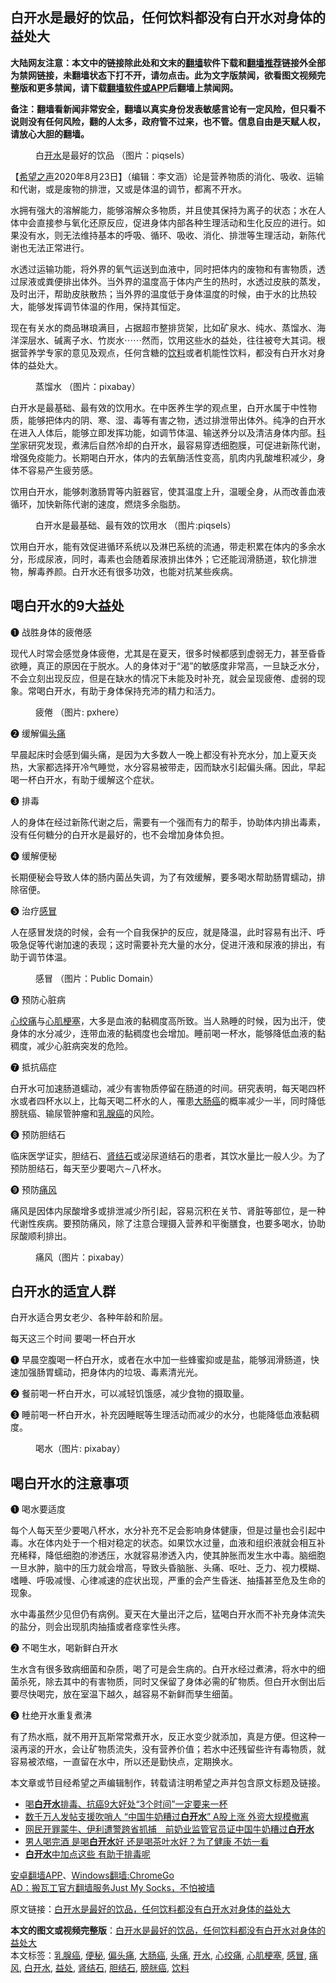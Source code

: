  <h2>白开水是最好的饮品，任何饮料都没有白开水对身体的益处大</h2> <p class="notice"><b>大陆网友注意：本文中的链接除此处和文末的<a href="https://github.com/bannedbook/fanqiang" >翻墙</a>软件下载和<a href="https://github.com/killgcd/justmysocks/blob/master/README.md">翻墙推荐</a>链接外全部为禁网链接，未翻墙状态下打不开，请勿点击。此为文字版禁闻，欲看图文视频完整版和更多禁闻，请下载<a href="https://github.com/bannedbook/fanqiang">翻墙软件或APP</a>后翻墙上禁闻网。</p><p>备注：翻墙看新闻非常安全，翻墙以真实身份发表敏感言论有一定风险，但只看不说则没有任何风险，翻的人太多，政府管不过来，也不管。信息自由是天赋人权，请放心大胆的翻墙。</b></p>  <div class="entry"> <figure><figcaption> 白<a href="https://www.bannedbook.org/bnews/tag/%e5%bc%80%e6%b0%b4/" class="st_tag internal_tag" rel="tag" title="标签 开水 下的日志">开水</a>是最好的饮品   （图片：piqsels）</figcaption></figure> <p>【<span class='wp_keywordlink_affiliate'><a href="https://www.soundofhope.org" title="希望之声" target="_blank">希望之声</a></span>2020年8月23日】（编辑：李文涵）论是营养物质的消化、吸收、运输和代谢，或是废物的排泄，又或是体温的调节，都离不开水。</p> <p>水拥有强大的溶解能力，能够溶解众多物质，并且使其保持为离子的状态；水在人体中会直接参与氧化还原反应，促进身体内部各种生理活动和生化反应的进行。如果没有水，则无法维持基本的呼吸、循环、吸收、消化、排泄等生理活动，新陈代谢也无法正常进行。</p> <p>水透过运输功能，将外界的氧气运送到血液中，同时把体内的废物和有害物质，透过尿液或粪便排出体外。当外界的温度高于体内产生的热时，水透过皮肤的蒸发，及时出汗，帮助皮肤散热；当外界的温度低于身体温度的时候，由于水的比热较大，能够发挥调节体温的作用，保持其恒定。</p> <p>现在有关水的商品琳琅满目，占据超市整排货架，比如矿泉水、纯水、蒸馏水、海洋深层水、碱离子水、竹炭水⋯⋯然而，饮用这些水的益处，往往被夸大其词。根据营养学专家的意见及观点，任何含糖的<a href="https://www.bannedbook.org/bnews/tag/%E9%A5%AE%E6%96%99/" class="st_tag internal_tag" rel="tag" title="标签 饮料 下的日志">饮料</a>或者机能性饮料，都没有白开水对身体的益处大。</p> <figure><figcaption>蒸馏水  （图片：pixabay）</figcaption></figure> <p>白开水是最基础、最有效的饮用水。在中医养生学的观点里，白开水属于中性物质，能够把体内的阴、寒、湿、毒等有害之物，透过排泄带出体外。纯净的白开水在进入人体后，能够立即发挥功能，如调节体温、输送养分以及清洁身体内部。<span class='wp_keywordlink'><a href="https://www.bannedbook.org/forum11/topic309.html" title="禁片：“科学”的棍子" target="_blank">科学</a></span>家研究发现，煮沸后自然冷却的白开水，最容易穿透细胞膜，可促进新陈代谢，增强免疫能力。长期喝白开水，体内的去氧酶活性变高，肌肉内乳酸堆积减少，身体不容易产生疲劳感。</p> <p>饮用白开水，能够刺激肠胃等内脏器官，使其温度上升，温暖全身，从而改善血液循环，加快新陈代谢的速度，燃烧多余脂肪。</p> <figure><figcaption>白开水是最基础、最有效的饮用水  （图片:piqsels）</figcaption></figure> <p>饮用白开水，能有效促进循环系统以及淋巴系统的流通，带走积累在体内的多余水分，形成尿液，同时，毒素也会随着尿液排出体外；它还能润滑肠道，软化排泄物，解毒养颜。白开水还有很多功效，也能对抗某些疾病。</p> <h2><strong>喝白开水的9大益处</strong></h2> <p>❶ 战胜身体的疲倦感</p> <p>现代人时常会感觉身体疲倦，尤其是在夏天，很多时候都感到虚弱无力，甚至昏昏欲睡，真正的原因在于脱水。人的身体对于“渴”的敏感度非常高，一旦缺乏水分，不会立刻出现反应，但是在缺水的情况下未能及时补充，就会呈现疲倦、虚弱的现象。常喝白开水，有助于身体保持充沛的精力和活力。</p>  <figure><figcaption>疲倦 （图片: pxhere）</figcaption></figure> <p>❷ 缓解偏<a href="https://www.bannedbook.org/bnews/tag/%e5%a4%b4%e7%97%9b/" class="st_tag internal_tag" rel="tag" title="标签 头痛 下的日志">头痛</a></p> <p>早晨起床时会感到偏头痛，是因为大多数人一晚上都没有补充水分，加上夏天炎热，大家都选择开冷气睡觉，水分容易被带走，因而缺水引起偏头痛。因此，早起喝一杯白开水，有助于缓解这个症状。</p> <p>❸ 排毒</p> <p>人的身体在经过新陈代谢之后，需要有一个强而有力的帮手，协助体内排出毒素，没有任何糖分的白开水是最好的，也不会增加身体负担。</p> <p>❹ 缓解便秘</p> <p>长期便秘会导致人体的肠内菌丛失调，为了有效缓解，要多喝水帮助肠胃蠕动，排除宿便。</p> <p>❺ 治疗<a href="https://www.bannedbook.org/bnews/tag/%E6%84%9F%E5%86%92/" class="st_tag internal_tag" rel="tag" title="标签 感冒 下的日志">感冒</a></p> <p>人在感冒发烧的时候，会有一个自我保护的反应，就是降温，此时容易有出汗、呼吸急促等代谢加速的表现；这时需要补充大量的水分，促进汗液和尿液的排出，有助于调节体温。</p> <figure><figcaption>感冒 （图片：Public Domain）</figcaption></figure> <p>❻ 预防心脏病</p>  <p><a href="https://www.bannedbook.org/bnews/tag/%e5%bf%83%e7%bb%9e%e7%97%9b/" class="st_tag internal_tag" rel="tag" title="标签 心绞痛 下的日志">心绞痛</a>与<a href="https://www.bannedbook.org/bnews/tag/%E5%BF%83%E8%82%8C%E6%A2%97%E5%A1%9E/" class="st_tag internal_tag" rel="tag" title="标签 心肌梗塞 下的日志">心肌梗塞</a>，大多是血液的黏稠度高所致。当人熟睡的时候，因为出汗，使身体的水分减少，连带血液的黏稠度也会增加。睡前喝一杯水，能够降低血液的黏稠度，减少心脏病突发的危险。</p> <p>❼ 抵抗癌症</p> <p>白开水可加速肠道蠕动，减少有害物质停留在肠道的时间。研究表明，每天喝四杯水或者四杯水以上，比每天喝二杯水的人，罹患<a href="https://www.bannedbook.org/bnews/tag/%E5%A4%A7%E8%82%A0%E7%99%8C/" class="st_tag internal_tag" rel="tag" title="标签 大肠癌 下的日志">大肠癌</a>的概率减少一半，同时降低膀胱癌、输尿管肿瘤和<a href="https://www.bannedbook.org/bnews/tag/%E4%B9%B3%E8%85%BA%E7%99%8C/" class="st_tag internal_tag" rel="tag" title="标签 乳腺癌 下的日志">乳腺癌</a>的风险。</p> <p>❽ 预防胆结石</p> <p>临床医学证实，胆结石、<a href="https://www.bannedbook.org/bnews/tag/%e8%82%be%e7%bb%93%e7%9f%b3/" class="st_tag internal_tag" rel="tag" title="标签 肾结石 下的日志">肾结石</a>或泌尿道结石的患者，其饮水量比一般人少。为了预防胆结石，每天至少要喝六∼八杯水。</p> <p>❾ 预防<a href="https://www.bannedbook.org/bnews/tag/%E7%97%9B%E9%A3%8E/" class="st_tag internal_tag" rel="tag" title="标签 痛风 下的日志">痛风</a></p> <p>痛风是因体内尿酸增多或排泄减少所引起，容易沉积在关节、肾脏等部位，是一种代谢性疾病。要预防痛风，除了注意合理摄入营养和平衡膳食，也要多喝水，协助尿酸顺利排出。</p> <figure><figcaption>痛风（图片：pixabay）</figcaption></figure> <h2><strong>白开水的适宜人群</strong></h2> <p>白开水适合男女老少、各种年龄和阶层。</p> <p>每天这三个时间 要喝一杯白开水</p>  <p>❶ 早晨空腹喝一杯白开水，或者在水中加一些蜂蜜抑或是盐，能够润滑肠道，快速加强肠胃蠕动，把身体内的垃圾、毒素清光光。</p> <p>❷ 餐前喝一杯白开水，可以减轻饥饿感，减少食物的摄取量。</p> <p>❸ 睡前喝一杯白开水，补充因睡眠等生理活动而减少的水分，也能降低血液黏稠度。</p> <figure><figcaption>喝水（图片: pixabay）</figcaption></figure> <h2><strong>喝白开水的注意事项</strong></h2> <p>❶ 喝水要适度</p> <p>每个人每天至少要喝八杯水，水分补充不足会影响身体健康，但是过量也会引起中毒。水在体内处于一个相对稳定的状态。如果饮水过量，血液和组织液就会相互补充稀释，降低细胞的渗透压，水就容易渗透入内，使其肿胀而发生水中毒。脑细胞一旦水肿，脑中的压力就会增高，导致头昏脑胀、头痛、呕吐、乏力、视力模糊、嗜睡、呼吸减慢、心律减速的症状出现，严重的会产生昏迷、抽搐甚至危及生命的现象。</p> <p>水中毒虽然少见但仍有病例。夏天在大量出汗之后，猛喝白开水而不补充身体流失的盐分，则会出现肌肉抽搐或者痉挛性头疼。</p> <p>❷ 不喝生水，喝新鲜白开水</p> <p>生水含有很多致病细菌和杂质，喝了可是会生病的。白开水经过煮沸，将水中的细菌杀死，除去其中的有害物质，同时又保留了身体必需的矿物质。但白开水倒出后要尽快喝完，放在室温下越久，越容易不新鲜而孳生细菌。</p> <p>❸ 杜绝开水重复煮沸</p>  <p>有了热水瓶，就不用开瓦斯常常煮开水，反正水变少就添加，真是方便。但这种一滚再滚的开水，会让矿物质流失，没有营养价值；若水中还残留些许有毒物质，就容易被浓缩，一直留在水中，所以还是勤快点，定期换水。</p> <p>本文章或节目经希望之声编辑制作，转载请注明希望之声并包含原文标题及链接。</p> <ul class='op-related-articles' title='相关阅读'> <li><a href='https://www.bannedbook.org/bnews/health/20200818/1381851.html' target='_blank'>喝<b>白开水</b>排毒、抗癌9大好处“3个时间”一定要来一杯</a></li> <li><a href='https://www.bannedbook.org/bnews/topimagenews/20200721/1364133.html' target='_blank'>数千万人发帖支援吹哨人 “中国牛奶糟过<b>白开水</b>” A股上涨 外资大规模撤离</a></li> <li><a href='https://www.bannedbook.org/bnews/headline/20200720/1363624.html' target='_blank'>网民开罪蒙牛、伊利遭警跨省抓捕　前奶业监管官员证中国牛奶糟过<b>白开水</b></a></li> <li><a href='https://www.bannedbook.org/bnews/lifebaike/20200715/1361081.html' target='_blank'>男人喝完酒 是喝<b>白开水</b>好 还是喝茶叶水好？为了健康 不妨一看</a></li> <li><a href='https://www.bannedbook.org/bnews/health/20200714/1360570.html' target='_blank'><b>白开水</b>中加点这些 有助于排毒呢</a></li> </ul> <div class="texttj"> <a href="https://github.com/bannedbook/fanqiang/wiki/%E7%A6%81%E9%97%BB%E7%BD%91%E5%AE%89%E5%8D%93%E7%BF%BB%E5%A2%99%E6%96%B0%E9%97%BBAPP" target="_blank">安卓翻墙APP</a>、<a href="https://github.com/bannedbook/fanqiang/wiki/Chrome%E4%B8%80%E9%94%AE%E7%BF%BB%E5%A2%99%E5%8C%85" target="_blank">Windows翻墙:ChromeGo</a><br/> <a href="https://github.com/killgcd/justmysocks/blob/master/README.md" target="_blank">AD：搬瓦工官方翻墙服务Just My Socks，不怕被墙</a> </div><p>原文链接：<a class="src_link"  href="https://www.soundofhope.org/post/388483" target="_blank">白开水是最好的饮品，任何饮料都没有白开水对身体的益处大</a></p><a name='sharetosocial'></a>         <div><b>本文的图文或视频完整版</b>：<a href='https://www.bannedbook.org/bnews/comments/20200824/1384856.html'>白开水是最好的饮品，任何饮料都没有白开水对身体的益处大</a></div>  </div><!--END ENTRY--> <div class="postfooter"> <div>本文标签：<a href="https://www.bannedbook.org/bnews/tag/%E4%B9%B3%E8%85%BA%E7%99%8C/" rel="tag">乳腺癌</a>, <a href="https://www.bannedbook.org/bnews/tag/%e4%be%bf%e7%a7%98/" rel="tag">便秘</a>, <a href="https://www.bannedbook.org/bnews/tag/%e5%81%8f%e5%a4%b4%e7%97%9b/" rel="tag">偏头痛</a>, <a href="https://www.bannedbook.org/bnews/tag/%E5%A4%A7%E8%82%A0%E7%99%8C/" rel="tag">大肠癌</a>, <a href="https://www.bannedbook.org/bnews/tag/%e5%a4%b4%e7%97%9b/" rel="tag">头痛</a>, <a href="https://www.bannedbook.org/bnews/tag/%e5%bc%80%e6%b0%b4/" rel="tag">开水</a>, <a href="https://www.bannedbook.org/bnews/tag/%e5%bf%83%e7%bb%9e%e7%97%9b/" rel="tag">心绞痛</a>, <a href="https://www.bannedbook.org/bnews/tag/%E5%BF%83%E8%82%8C%E6%A2%97%E5%A1%9E/" rel="tag">心肌梗塞</a>, <a href="https://www.bannedbook.org/bnews/tag/%E6%84%9F%E5%86%92/" rel="tag">感冒</a>, <a href="https://www.bannedbook.org/bnews/tag/%E7%97%9B%E9%A3%8E/" rel="tag">痛风</a>, <a href="https://www.bannedbook.org/bnews/tag/%E7%99%BD%E5%BC%80%E6%B0%B4/" rel="tag">白开水</a>, <a href="https://www.bannedbook.org/bnews/tag/%E7%9B%8A%E5%A4%84/" rel="tag">益处</a>, <a href="https://www.bannedbook.org/bnews/tag/%e8%82%be%e7%bb%93%e7%9f%b3/" rel="tag">肾结石</a>, <a href="https://www.bannedbook.org/bnews/tag/%e8%83%86%e7%bb%93%e7%9f%b3/" rel="tag">胆结石</a>, <a href="https://www.bannedbook.org/bnews/tag/%e8%86%80%e8%83%b1%e7%99%8c/" rel="tag">膀胱癌</a>, <a href="https://www.bannedbook.org/bnews/tag/%E9%A5%AE%E6%96%99/" rel="tag">饮料</a></div>  </div><!--END POSTFOOTER--> 